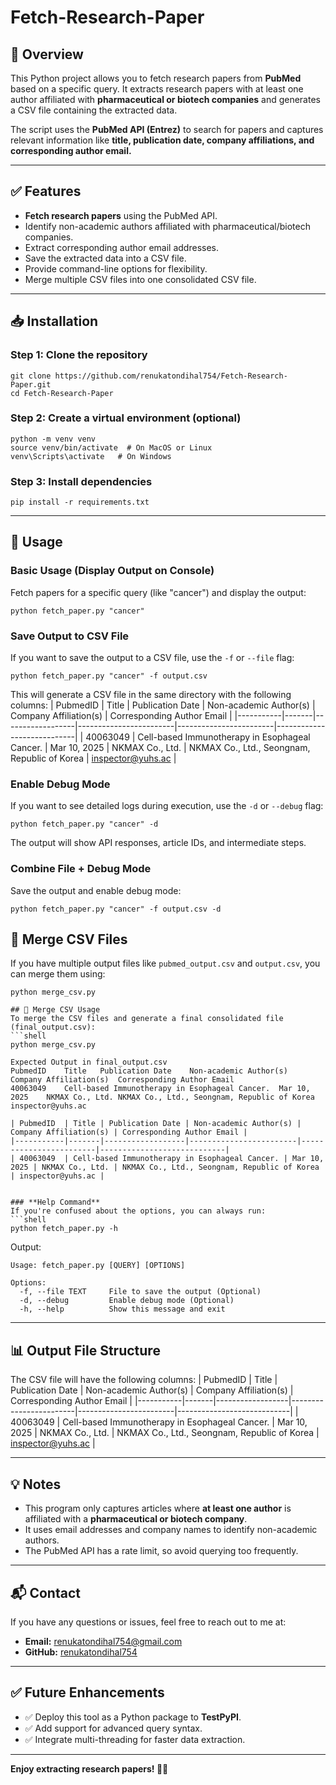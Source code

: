 # Fetch-Research-Paper

## 📄 Overview

This Python project allows you to fetch research papers from **PubMed** based on a specific query. It extracts research papers with at least one author affiliated with **pharmaceutical or biotech companies** and generates a CSV file containing the extracted data.

The script uses the **PubMed API (Entrez)** to search for papers and captures relevant information like **title, publication date, company affiliations, and corresponding author email.**

---

## ✅ Features
- **Fetch research papers** using the PubMed API.
- Identify non-academic authors affiliated with pharmaceutical/biotech companies.
- Extract corresponding author email addresses.
- Save the extracted data into a CSV file.
- Provide command-line options for flexibility.
- Merge multiple CSV files into one consolidated CSV file.



---


## 📥 Installation
### **Step 1: Clone the repository**
```shell
git clone https://github.com/renukatondihal754/Fetch-Research-Paper.git
cd Fetch-Research-Paper
```

### **Step 2: Create a virtual environment (optional)**
```shell
python -m venv venv
source venv/bin/activate  # On MacOS or Linux
venv\Scripts\activate   # On Windows
```

### **Step 3: Install dependencies**
```shell
pip install -r requirements.txt
```

---

## 🚀 Usage
### **Basic Usage (Display Output on Console)**
Fetch papers for a specific query (like "cancer") and display the output:
```shell
python fetch_paper.py "cancer"
```

### **Save Output to CSV File**
If you want to save the output to a CSV file, use the `-f` or `--file` flag:
```shell
python fetch_paper.py "cancer" -f output.csv
```

This will generate a CSV file in the same directory with the following columns:
| PubmedID  | Title | Publication Date | Non-academic Author(s) | Company Affiliation(s) | Corresponding Author Email |
|-----------|-------|------------------|------------------------|------------------------|----------------------------|
| 40063049  | Cell-based Immunotherapy in Esophageal Cancer. | Mar 10, 2025 | NKMAX Co., Ltd. | NKMAX Co., Ltd., Seongnam, Republic of Korea | inspector@yuhs.ac |


### **Enable Debug Mode**
If you want to see detailed logs during execution, use the `-d` or `--debug` flag:
```shell
python fetch_paper.py "cancer" -d
```

The output will show API responses, article IDs, and intermediate steps.

### **Combine File + Debug Mode**
Save the output and enable debug mode:
```shell
python fetch_paper.py "cancer" -f output.csv -d
```

## 📜 Merge CSV Files
If you have multiple output files like `pubmed_output.csv` and `output.csv`,
you can merge them using:
```shell
python merge_csv.py

## 📜 Merge CSV Usage
To merge the CSV files and generate a final consolidated file (final_output.csv):
```shell
python merge_csv.py

Expected Output in final_output.csv
PubmedID	Title	Publication Date	Non-academic Author(s)	Company Affiliation(s)	Corresponding Author Email
40063049	Cell-based Immunotherapy in Esophageal Cancer.	Mar 10, 2025	NKMAX Co., Ltd.	NKMAX Co., Ltd., Seongnam, Republic of Korea	inspector@yuhs.ac

| PubmedID  | Title | Publication Date | Non-academic Author(s) | Company Affiliation(s) | Corresponding Author Email |
|-----------|-------|------------------|------------------------|------------------------|----------------------------|
| 40063049  | Cell-based Immunotherapy in Esophageal Cancer. | Mar 10, 2025 | NKMAX Co., Ltd. | NKMAX Co., Ltd., Seongnam, Republic of Korea | inspector@yuhs.ac |


### **Help Command**
If you're confused about the options, you can always run:
```shell
python fetch_paper.py -h
```
Output:
```
Usage: fetch_paper.py [QUERY] [OPTIONS]

Options:
  -f, --file TEXT     File to save the output (Optional)
  -d, --debug         Enable debug mode (Optional)
  -h, --help          Show this message and exit
```

---

## 📊 Output File Structure
The CSV file will have the following columns:
| PubmedID  | Title | Publication Date | Non-academic Author(s) | Company Affiliation(s) | Corresponding Author Email |
|-----------|-------|------------------|------------------------|------------------------|----------------------------|
| 40063049  | Cell-based Immunotherapy in Esophageal Cancer. | Mar 10, 2025 | NKMAX Co., Ltd. | NKMAX Co., Ltd., Seongnam, Republic of Korea | inspector@yuhs.ac |

---

## 💡 Notes
- This program only captures articles where **at least one author** is affiliated with a **pharmaceutical or biotech company**.
- It uses email addresses and company names to identify non-academic authors.
- The PubMed API has a rate limit, so avoid querying too frequently.

---

## 📬 Contact
If you have any questions or issues, feel free to reach out to me at:
- **Email:** renukatondihal754@gmail.com
- **GitHub:** [renukatondihal754](https://github.com/renukatondihal754)

---

## ✅ Future Enhancements
- ✅ Deploy this tool as a Python package to **TestPyPI**.
- ✅ Add support for advanced query syntax.
- ✅ Integrate multi-threading for faster data extraction.

---

**Enjoy extracting research papers! 🚀😎**
